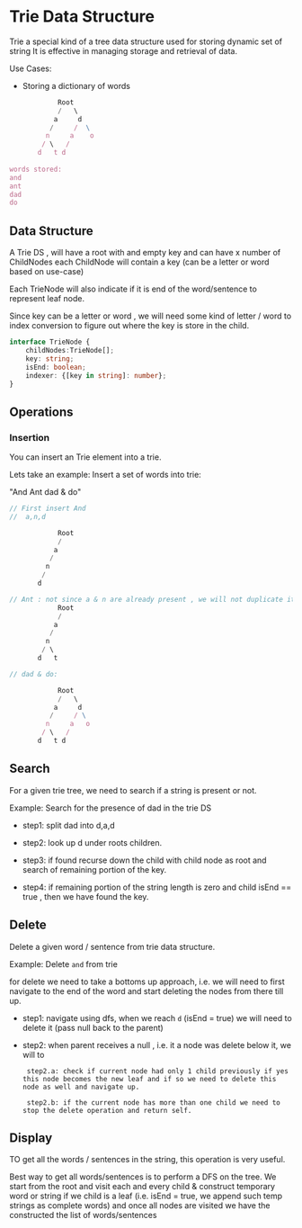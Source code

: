 # Trie Data Structure

Trie a special kind of a tree data structure used for storing dynamic set of string
It is effective in managing storage and retrieval of data.

Use Cases:

- Storing a dictionary of words

```javascript
            Root
            /   \
           a     d
          /     /  \ 
         n     a    o
        / \   / 
       d   t d
       
words stored:
and 
ant 
dad
do
```

## Data Structure

A Trie DS , will have a root with and empty key and can have x number of ChildNodes
each ChildNode will contain a key (can be a letter or word based on use-case)

Each TrieNode will also indicate if it is end of the word/sentence to represent leaf node.

Since key can be a letter or word , we will need some kind of letter / word to index conversion to figure out where the key is store in the child.

```typescript
interface TrieNode {
    childNodes:TrieNode[];
    key: string;
    isEnd: boolean;
    indexer: {[key in string]: number};
}
```

## Operations

### Insertion

You can insert an Trie element into a trie.

Lets take an example: Insert a set of words into trie:

"And Ant dad & do"

```javascript
// First insert And 
//  a,n,d

            Root
            /
           a
          /
         n
        /   
       d

// Ant : not since a & n are already present , we will not duplicate it instead naviagte down and only add t
            Root
            /
           a
          /
         n
        / \ 
       d   t

// dad & do:

            Root
            /   \
           a     d
          /     / \ 
         n     a   o
        / \   /
       d   t d 

```

## Search

For a given trie tree, we need to search if a string is present or not.

Example: Search for the presence of dad in the trie DS

- step1: split dad into d,a,d

- step2: look up d under roots children.

- step3: if found recurse down the child with child node as root and search of remaining portion of the key.

- step4: if remaining portion of the string length is zero and child isEnd == true , then we have found the key.

## Delete

 Delete a given word / sentence from trie data structure.

 Example: Delete `and` from trie

 for delete we need to take a bottoms up approach, i.e. we will need to first navigate
 to the end of the word and start deleting the nodes from there till up. 

 - step1: navigate using dfs, when we reach `d` (isEnd = true) we will need to delete it (pass null back to the parent)
 
 - step2: when parent receives a null , i.e. it a node was delete below it, we will to 
        
        step2.a: check if current node had only 1 child previously if yes this node becomes the new leaf and if so we need to delete this node as well and navigate up.
        
        step2.b: if the current node has more than one child we need to stop the delete operation and return self.


## Display

TO get all the words / sentences in the string, this operation is very useful. 

Best way to get all words/sentences is to perform a DFS on the tree.
We start from the root and visit each and every child & construct temporary word or string
if we child is a leaf (i.e. isEnd = true, we append such temp strings as complete words) and once all nodes are visited we have the constructed the list of words/sentences